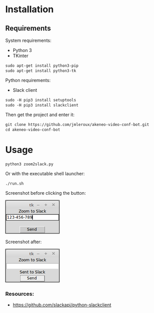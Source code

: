 # Installation

## Requirements

System requirements:

* Python 3
* TKinter

```
sudo apt-get install python3-pip
sudo apt-get install python3-tk
```

Python requirements:

* Slack client

```
sudo -H pip3 install setuptools
sudo -H pip3 install slackclient
```

Then get the project and enter it:

```
git clone https://github.com/jmleroux/akeneo-video-conf-bot.git
cd akeneo-video-conf-bot
```

# Usage

```
python3 zoom2slack.py
```

Or with the executable shell launcher:

```
./run.sh
```

Screenshot before clicking the button:

![Screen 01](doc/img/screenshot-01.png)

Screenshot after:

![Screen 02](doc/img/screenshot-02.png)

### Resources:

* https://github.com/slackapi/python-slackclient
